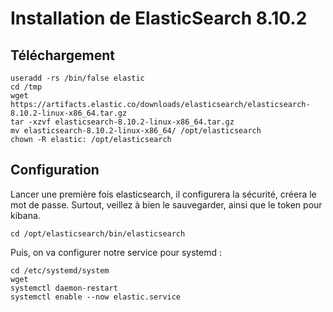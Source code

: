 # Installation de ElasticSearch 8.10.2

## Téléchargement
```
useradd -rs /bin/false elastic
cd /tmp
wget https://artifacts.elastic.co/downloads/elasticsearch/elasticsearch-8.10.2-linux-x86_64.tar.gz
tar -xzvf elasticsearch-8.10.2-linux-x86_64.tar.gz
mv elasticsearch-8.10.2-linux-x86_64/ /opt/elasticsearch
chown -R elastic: /opt/elasticsearch 
```

## Configuration

Lancer une première fois elasticsearch, il configurera la sécurité, créera le mot de passe. Surtout, veillez à bien le sauvegarder, ainsi que le token pour kibana.

```
cd /opt/elasticsearch/bin/elasticsearch
```

Puis, on va configurer notre service pour systemd :

```
cd /etc/systemd/system
wget
systemctl daemon-restart
systemctl enable --now elastic.service
```

